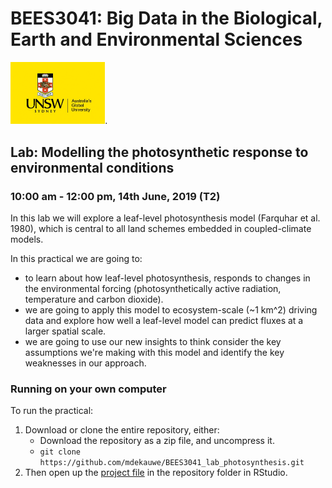 # BEES3041: Big Data in the Biological, Earth and Environmental Sciences

<img src="data/logo.jpeg" width="30%">.

## Lab: Modelling the photosynthetic response to environmental conditions

### 10:00 am - 12:00 pm, 14th June, 2019 (T2)

In this lab we will explore a leaf-level photosynthesis model (Farquhar et al. 1980), which is central to all land schemes embedded in coupled-climate models.

In this practical we are going to:

* to learn about how leaf-level photosynthesis, responds to changes in the environmental forcing (photosynthetically active radiation, temperature and carbon dioxide).
* we are going to apply this model to ecosystem-scale (~1 km^2) driving data and explore how well a leaf-level model can predict fluxes at a larger spatial scale.
* we are going to use our new insights to think consider the key assumptions we're making with this model and identify the key weaknesses in our approach.


### Running on your own computer

To run the practical:

1. Download or clone the entire repository, either:
    - Download the repository as a zip file, and uncompress it.
    - `git clone https://github.com/mdekauwe/BEES3041_lab_photosynthesis.git`
2. Then open up the [project file](BEES3041_lab.Rproj) in the repository folder in RStudio.
